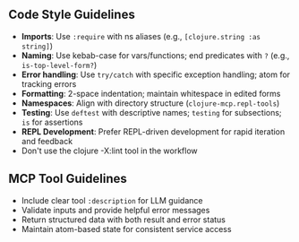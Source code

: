 
## Code Style Guidelines
- **Imports**: Use `:require` with ns aliases (e.g., `[clojure.string :as string]`)
- **Naming**: Use kebab-case for vars/functions; end predicates with `?` (e.g., `is-top-level-form?`)
- **Error handling**: Use `try/catch` with specific exception handling; atom for tracking errors
- **Formatting**: 2-space indentation; maintain whitespace in edited forms
- **Namespaces**: Align with directory structure (`clojure-mcp.repl-tools`)
- **Testing**: Use `deftest` with descriptive names; `testing` for subsections; `is` for assertions
- **REPL Development**: Prefer REPL-driven development for rapid iteration and feedback
- Don't use the clojure -X:lint tool in the workflow

## MCP Tool Guidelines
- Include clear tool `:description` for LLM guidance
- Validate inputs and provide helpful error messages
- Return structured data with both result and error status
- Maintain atom-based state for consistent service access
